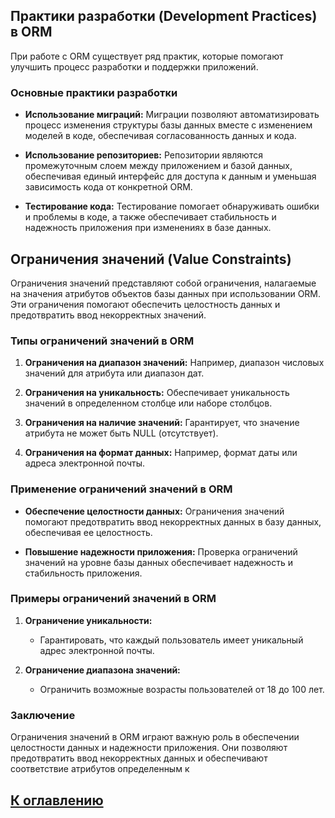 ## Практики разработки (Development Practices) в ORM

При работе с ORM существует ряд практик, которые помогают улучшить процесс разработки и поддержки приложений.

### Основные практики разработки

- **Использование миграций:** Миграции позволяют автоматизировать процесс изменения структуры базы данных вместе с изменением моделей в коде, обеспечивая согласованность данных и кода.

- **Использование репозиториев:** Репозитории являются промежуточным слоем между приложением и базой данных, обеспечивая единый интерфейс для доступа к данным и уменьшая зависимость кода от конкретной ORM.

- **Тестирование кода:** Тестирование помогает обнаруживать ошибки и проблемы в коде, а также обеспечивает стабильность и надежность приложения при изменениях в базе данных.

## Ограничения значений (Value Constraints)

Ограничения значений представляют собой ограничения, налагаемые на значения атрибутов объектов базы данных при использовании ORM. Эти ограничения помогают обеспечить целостность данных и предотвратить ввод некорректных значений.

### Типы ограничений значений в ORM

1. **Ограничения на диапазон значений:** Например, диапазон числовых значений для атрибута или диапазон дат.

2. **Ограничения на уникальность:** Обеспечивает уникальность значений в определенном столбце или наборе столбцов.

3. **Ограничения на наличие значений:** Гарантирует, что значение атрибута не может быть NULL (отсутствует).

4. **Ограничения на формат данных:** Например, формат даты или адреса электронной почты.

### Применение ограничений значений в ORM

- **Обеспечение целостности данных:** Ограничения значений помогают предотвратить ввод некорректных данных в базу данных, обеспечивая ее целостность.

- **Повышение надежности приложения:** Проверка ограничений значений на уровне базы данных обеспечивает надежность и стабильность приложения.

### Примеры ограничений значений в ORM

1. **Ограничение уникальности:**
    - Гарантировать, что каждый пользователь имеет уникальный адрес электронной почты.

2. **Ограничение диапазона значений:**
    - Ограничить возможные возрасты пользователей от 18 до 100 лет.

### Заключение

Ограничения значений в ORM играют важную роль в обеспечении целостности данных и надежности приложения. Они позволяют предотвратить ввод некорректных данных и обеспечивают соответствие атрибутов определенным к


## [К оглавлению](../references.md)